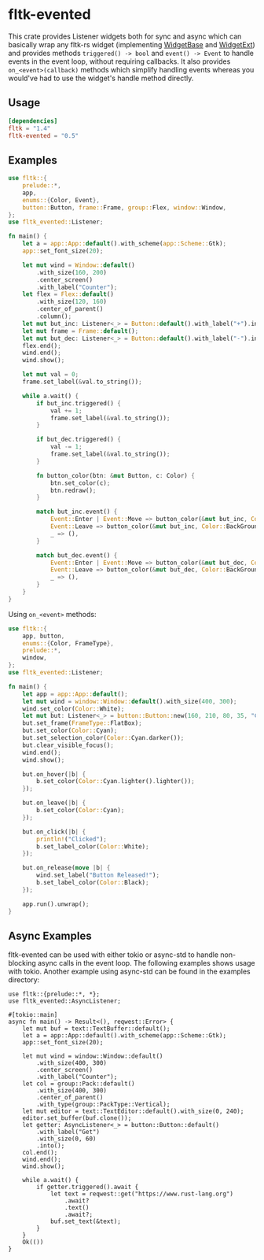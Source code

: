 # fltk-evented

This crate provides Listener widgets both for sync and async
 which can basically wrap any fltk-rs widget (implementing [WidgetBase](fltk::prelude::WidgetBase) and [WidgetExt](fltk::prelude::WidgetExt))
 and provides methods `triggered() -> bool` and `event() -> Event` to handle events in the event loop, without requiring callbacks.
 It also provides `on_<event>(callback)` methods which simplify handling events whereas you would've had to use the widget's handle method directly. 

## Usage
```toml
[dependencies]
fltk = "1.4"
fltk-evented = "0.5"
```

## Examples

```rust
use fltk::{
    prelude::*, 
    app,
    enums::{Color, Event},
    button::Button, frame::Frame, group::Flex, window::Window,
};
use fltk_evented::Listener;

fn main() {
    let a = app::App::default().with_scheme(app::Scheme::Gtk);
    app::set_font_size(20);

    let mut wind = Window::default()
        .with_size(160, 200)
        .center_screen()
        .with_label("Counter");
    let flex = Flex::default()
        .with_size(120, 160)
        .center_of_parent()
        .column();
    let mut but_inc: Listener<_> = Button::default().with_label("+").into();
    let mut frame = Frame::default();
    let mut but_dec: Listener<_> = Button::default().with_label("-").into();
    flex.end();
    wind.end();
    wind.show();

    let mut val = 0;
    frame.set_label(&val.to_string());

    while a.wait() {
        if but_inc.triggered() {
            val += 1;
            frame.set_label(&val.to_string());
        }

        if but_dec.triggered() {
            val -= 1;
            frame.set_label(&val.to_string());
        }

        fn button_color(btn: &mut Button, c: Color) {
            btn.set_color(c);
            btn.redraw();
        }

        match but_inc.event() {
            Event::Enter | Event::Move => button_color(&mut but_inc, Color::White),
            Event::Leave => button_color(&mut but_inc, Color::BackGround),
            _ => (),
        }

        match but_dec.event() {
            Event::Enter | Event::Move => button_color(&mut but_dec, Color::White),
            Event::Leave => button_color(&mut but_dec, Color::BackGround),
            _ => (),
        }
    }
}
```

Using `on_<event>` methods:
```rust
use fltk::{
    app, button,
    enums::{Color, FrameType},
    prelude::*,
    window,
};
use fltk_evented::Listener;

fn main() {
    let app = app::App::default();
    let mut wind = window::Window::default().with_size(400, 300);
    wind.set_color(Color::White);
    let mut but: Listener<_> = button::Button::new(160, 210, 80, 35, "Click me!").into();
    but.set_frame(FrameType::FlatBox);
    but.set_color(Color::Cyan);
    but.set_selection_color(Color::Cyan.darker());
    but.clear_visible_focus();
    wind.end();
    wind.show();

    but.on_hover(|b| {
        b.set_color(Color::Cyan.lighter().lighter());
    });

    but.on_leave(|b| {
        b.set_color(Color::Cyan);
    });

    but.on_click(|b| {
        println!("Clicked");
        b.set_label_color(Color::White);
    });

    but.on_release(move |b| {
        wind.set_label("Button Released!");
        b.set_label_color(Color::Black);
    });

    app.run().unwrap();
}
```

## Async Examples
fltk-evented can be used with either tokio or async-std to handle non-blocking async calls in the event loop. The following examples shows usage with tokio. Another example using async-std can be found in the examples directory:
```rust,ignore
use fltk::{prelude::*, *};
use fltk_evented::AsyncListener;

#[tokio::main]
async fn main() -> Result<(), reqwest::Error> {
    let mut buf = text::TextBuffer::default();
    let a = app::App::default().with_scheme(app::Scheme::Gtk);
    app::set_font_size(20);

    let mut wind = window::Window::default()
        .with_size(400, 300)
        .center_screen()
        .with_label("Counter");
    let col = group::Pack::default()
        .with_size(400, 300)
        .center_of_parent()
        .with_type(group::PackType::Vertical);
    let mut editor = text::TextEditor::default().with_size(0, 240);
    editor.set_buffer(buf.clone());
    let getter: AsyncListener<_> = button::Button::default()
        .with_label("Get")
        .with_size(0, 60)
        .into();
    col.end();
    wind.end();
    wind.show();

    while a.wait() {
        if getter.triggered().await {
            let text = reqwest::get("https://www.rust-lang.org")
                .await?
                .text()
                .await?;
            buf.set_text(&text);
        }
    }
    Ok(())
}
```